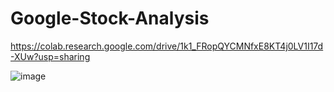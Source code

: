 # Google-Stock-Analysis
https://colab.research.google.com/drive/1k1_FRopQYCMNfxE8KT4j0LV1I17d-XUw?usp=sharing

![image](https://github.com/user-attachments/assets/96a8c5f5-8cbc-4783-90c8-4ce5ea9529a4)

